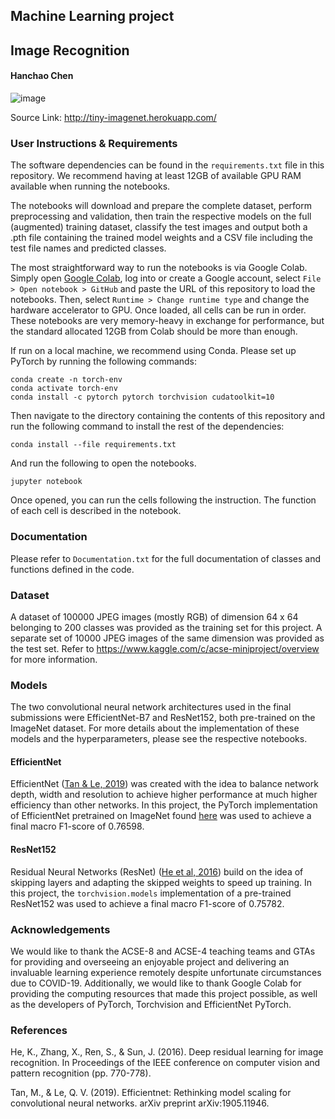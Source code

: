 ## Machine Learning project
## Image Recognition
#### Hanchao Chen

![image](https://i.ibb.co/myQ1g49/AAAADATA.png)

Source Link: http://tiny-imagenet.herokuapp.com/

### User Instructions & Requirements

The software dependencies can be found in the `requirements.txt` file in this repository. We recommend having at least 12GB of available GPU RAM available when running the notebooks.

The notebooks will download and prepare the complete dataset, perform preprocessing and validation, then train the respective models on the full (augmented) training dataset, classify the test images and output both a .pth file containing the trained model weights and a CSV file including the test file names and predicted classes.

The most straightforward way to run the notebooks is via Google Colab. Simply open [Google Colab](https://colab.research.google.com/), log into or create a Google account, select `File > Open notebook > GitHub` and paste the URL of this repository to load the notebooks. Then, select `Runtime > Change runtime type` and change the hardware accelerator to GPU. Once loaded, all cells can be run in order. These notebooks are very memory-heavy in exchange for performance, but the standard allocated 12GB from Colab should be more than enough.

If run on a local machine, we recommend using Conda. Please set up PyTorch by running the following commands:
```
conda create -n torch-env
conda activate torch-env
conda install -c pytorch pytorch torchvision cudatoolkit=10
```
Then navigate to the directory containing the contents of this repository and run the following command to install the rest of the dependencies:
```
conda install --file requirements.txt
```
And run the following to open the notebooks.
```
jupyter notebook
```
Once opened, you can run the cells following the instruction. The function of each cell is described in the notebook.

### Documentation

Please refer to `Documentation.txt` for the full documentation of classes and functions defined in the code.

### Dataset

A dataset of 100000 JPEG images (mostly RGB) of dimension 64 x 64 belonging to 200 classes was provided as the training set for this project. A separate set of 10000 JPEG images of the same dimension was provided as the test set. Refer to https://www.kaggle.com/c/acse-miniproject/overview for more information. 

### Models

The two convolutional neural network architectures used in the final submissions were EfficientNet-B7 and ResNet152, both pre-trained on the ImageNet dataset. For more details about the implementation of these models and the hyperparameters, please see the respective notebooks.

#### EfficientNet
EfficientNet ([Tan & Le, 2019](https://arxiv.org/abs/1905.11946/)) was created with the idea to balance network depth, width and resolution to achieve higher performance at much higher efficiency than other networks. In this project, the PyTorch implementation of EfficientNet pretrained on ImageNet found [here](https://github.com/lukemelas/EfficientNet-PyTorch/) was used to achieve a final macro F1-score of 0.76598.


#### ResNet152
Residual Neural Networks (ResNet) ([He et al, 2016](https://arxiv.org/pdf/1512.03385.pdf)) build on the idea of skipping layers and adapting the skipped weights to speed up training. In this project, the `torchvision.models` implementation of a pre-trained ResNet152 was used to achieve a final macro F1-score of 0.75782.


### Acknowledgements
We would like to thank the ACSE-8 and ACSE-4 teaching teams and GTAs for providing and overseeing an enjoyable project and delivering an invaluable learning experience remotely despite unfortunate circumstances due to COVID-19. Additionally, we would like to thank Google Colab for providing the computing resources that made this project possible, as well as the developers of PyTorch, Torchvision and EfficientNet PyTorch. 

### References

He, K., Zhang, X., Ren, S., & Sun, J. (2016). Deep residual learning for image recognition. In Proceedings of the IEEE conference on computer vision and pattern recognition (pp. 770-778).

Tan, M., & Le, Q. V. (2019). Efficientnet: Rethinking model scaling for convolutional neural networks. arXiv preprint arXiv:1905.11946.




